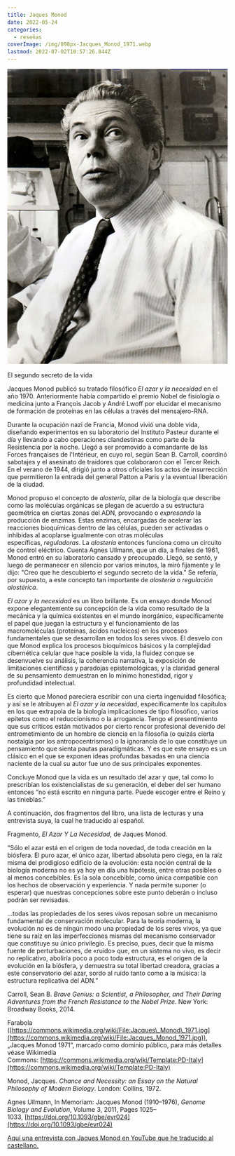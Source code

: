 ```yaml
---
title: Jaques Monod
date: 2022-05-24
categories:
  - reseñas
coverImage: /img/898px-Jacques_Monod_1971.webp
lastmod: 2022-07-02T10:57:26.844Z
---
```


![Jacques Monod](/img/monod/898px-Jacques_Monod_1971.webp "Jacques Monod")

El segundo secreto de la vida

Jacques Monod publicó su tratado filosófico _El azar y la necesidad_ en el año 1970. Anteriormente había compartido el premio Nobel de fisiología o medicina junto a François Jacob y André Lwoff por elucidar el mecanismo de formación de proteínas en las células a través del mensajero-RNA.

Durante la ocupación nazi de Francia, Monod vivió una doble vida, diseñando experimentos en su laboratorio del Instituto Pasteur durante el día y llevando a cabo operaciones clandestinas como parte de la Resistencia por la noche. Llegó a ser promovido a comandante de las Forces françaises de l'Intérieur, en cuyo rol, según Sean B. Carroll, coordinó sabotajes y el asesinato de traidores que colaboraron con el Tercer Reich. En el verano de 1944, dirigió junto a otros oficiales los actos de insurrección que permitieron la entrada del general Patton a Paris y la eventual liberación de la ciudad.

Monod propuso el concepto de _alostería_, pilar de la biología que describe como las moléculas orgánicas se plegan de acuerdo a su estructura geométrica en ciertas zonas del ADN, provocando o _expresando_ la producción de enzimas. Estas enzimas, encargadas de acelerar las reacciones bioquímicas dentro de las células, pueden ser activadas o inhibidas al acoplarse igualmente con otras moléculas específicas, _reguladoras_. La _alostería_ entonces funciona como un circuito de control eléctrico. Cuenta Agnes Ullmann, que un día, a finales de 1961, Monod entró en su laboratorio cansado y preocupado. Llegó, se sentó, y luego de permanecer en silencio por varios minutos, la miró fijamente y le dijo: "Creo que he descubierto el segundo secreto de la vida." Se refería, por supuesto, a este concepto tan importante de _alostería_ o _regulación alostérica_.

_El azar y la necesidad_ es un libro brillante. Es un ensayo donde Monod expone elegantemente su concepción de la vida como resultado de la mecánica y la química existentes en el mundo inorgánico, específicamente el papel que juegan la estructura y el funcionamiento de las macromoléculas (proteínas, ácidos nucleicos) en los procesos fundamentales que se desarrollan en todos los seres vivos. El desvelo con que Monod explica los procesos bioquímicos básicos y la complejidad cibernética celular que hace posible la vida, la fluidez conque se desenvuelve su análisis, la coherencia narrativa, la exposición de limitaciones científicas y paradojas epistemológicas, y la claridad general de su pensamiento demuestran en lo mínimo honestidad, rigor y profundidad intelectual.

Es cierto que Monod pareciera escribir con una cierta ingenuidad filosófica; y así se le atribuyen al _El azar y la necesidad_, específicamente los capítulos en los que extrapola de la biología implicaciones de tipo filosófico, varios epítetos como el reduccionismo o la arrogancia. Tengo el presentimiento que sus críticos están motivados por cierto rencor profesional devenido del entrometimiento de un hombre de ciencia en la filosofía (o quizás cierta nostalgia por los antropocentrismos) o la ignorancia de lo que constituye un pensamiento que sienta pautas paradigmáticas. Y es que este ensayo es un clásico en el que se exponen ideas profundas basadas en una ciencia naciente de la cual su autor fue uno de sus principales exponentes.

Concluye Monod que la vida es un resultado del azar y que, tal como lo prescribían los existencialistas de su generación, el deber del ser humano entonces “no está escrito en ninguna parte. Puede escoger entre el Reino y las tinieblas.”

A continuación, dos fragmentos del libro, una lista de lecturas y una entrevista suya, la cual he traducido al español.

Fragmento, _El Azar Y La Necesidad,_ de Jaques Monod.

“Sólo el azar está en el origen de toda novedad, de toda creación en la biósfera. El puro azar, el único azar, libertad absoluta pero ciega, en la raíz misma del prodigioso edificio de la evolución: esta noción central de la biología moderna no es ya hoy en día una hipótesis, entre otras posibles o al menos concebibles. Es la sola concebible, como única compatible con los hechos de observación y experiencia. Y nada permite suponer (o esperar) que nuestras concepciones sobre este punto deberán o incluso podrán ser revisadas.

…todas las propiedades de los seres vivos reposan sobre un mecanismo fundamental de conservación molecular. Para la teoría moderna, la evolución no es de ningún modo una propiedad de los seres vivos, ya que tiene su raíz en las imperfecciones mismas del mecanismo conservador que constituye su único privilegio. Es preciso, pues, decir que la misma fuente de perturbaciones, de «ruido» que, en un sistema no vivo, es decir no replicativo, aboliría poco a poco toda estructura, es el origen de la evolución en la biósfera, y demuestra su total libertad creadora, gracias a este conservatorio del azar, sordo al ruido tanto como a la música: la estructura replicativa del ADN.”

Carroll, Sean B. _Brave Genius: a Scientist, a Philosopher, and Their Daring Adventures from the French Resistance to the Nobel Prize_. New York: Broadway Books, 2014.

Farabola ([https://commons.wikimedia.org/wiki/File:Jacques\_Monod\_1971.jpg](https://commons.wikimedia.org/wiki/File:Jacques_Monod_1971.jpg)), „Jacques Monod 1971“, marcado como dominio público, para más detalles véase Wikimedia Commons: [https://commons.wikimedia.org/wiki/Template:PD-Italy](https://commons.wikimedia.org/wiki/Template:PD-Italy)

Monod, Jacques. _Chance and Necessity: an Essay on the Natural Philosophy of Modern Biology_. London: Collins, 1972.

Agnes Ullmann, In Memoriam: Jacques Monod (1910–1976), _Genome Biology and Evolution_, Volume 3, 2011, Pages 1025–1033, [https://doi.org/10.1093/gbe/evr024](https://doi.org/10.1093/gbe/evr024)

[Aquí una entrevista con Jaques Monod en YouTube que he traducido al castellano.](https://youtu.be/rCNOhtRKPM0)
